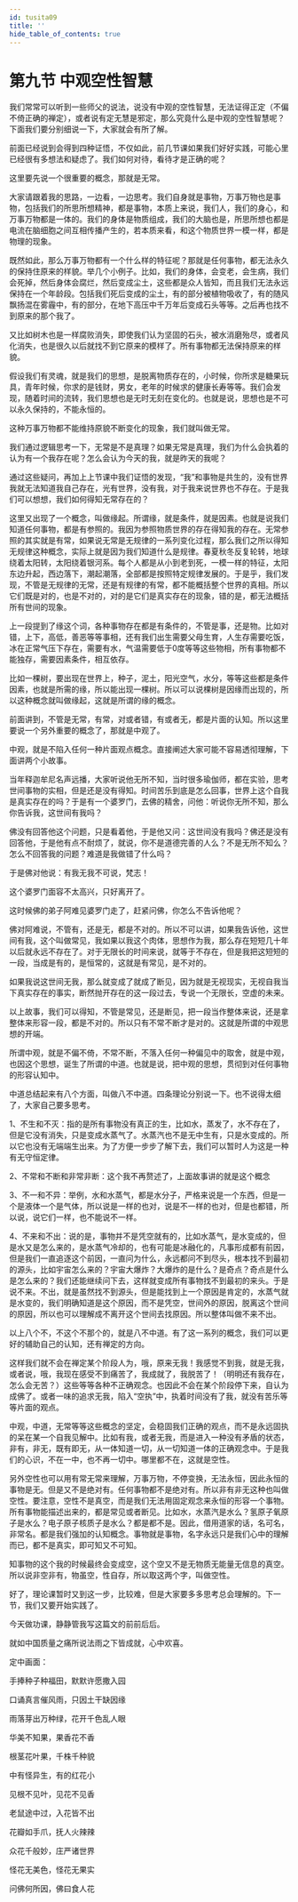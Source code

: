 ```yaml
---
id: tusita09
title: ''
hide_table_of_contents: true
---
```


# 第九节 中观空性智慧

我们常常可以听到一些师父的说法，说没有中观的空性智慧，无法证得正定（不偏不倚正确的禅定），或者说有定无慧是邪定，那么究竟什么是中观的空性智慧呢？下面我们要分别细说一下，大家就会有所了解。

前面已经说到会得到四种证悟，不仅如此，前几节课如果我们好好实践，可能心里已经很有多想法和疑虑了。我们如何对待，看待才是正确的呢？

这里要先说一个很重要的概念，那就是无常。

大家请跟着我的思路，一边看，一边思考。我们自身就是事物，万事万物也是事物，包括我们的所思所想精神，都是事物，本质上来说，我们人，我们的身心，和万事万物都是一体的。我们的身体是物质组成，我们的大脑也是，所思所想也都是电流在脑细胞之间互相传播产生的，若本质来看，和这个物质世界一模一样，都是物理的现象。

既然如此，那么万事万物都有一个什么样的特征呢？那就是任何事物，都无法永久的保持住原来的样貌。举几个小例子。比如，我们的身体，会变老，会生病，我们会死掉，然后身体会腐烂，然后变成尘土，这些都是众人皆知，而且我们无法永远保持在一个年龄段。包括我们死后变成的尘土，有的部分被植物吸收了，有的随风飘扬混在雾霾中，有的部分，在地下高压中千万年后变成石头等等。之后再也找不到原来的那个我了。

又比如树木也是一样腐败消失，即使我们认为坚固的石头，被水消磨殆尽，或者风化消失，也是很久以后就找不到它原来的模样了。所有事物都无法保持原来的样貌。

假设我们有灵魂，就是我们的思想，是脱离物质存在的，小时候，你所求是糖果玩具，青年时候，你求的是钱财，男女，老年的时候求的健康长寿等等。我们会发现，随着时间的流转，我们思想也是无时无刻在变化的。也就是说，思想也是不可以永久保持的，不能永恒的。

这种万事万物都不能维持原貌不断变化的现象，我们就叫做无常。

我们通过逻辑思考一下，无常是不是真理？如果无常是真理，我们为什么会执着的认为有一个我存在呢？怎么会认为今天的我，就是昨天的我呢？

通过这些疑问，再加上上节课中我们证悟的发现，“我”和事物是共生的，没有世界我就无法知道我自己存在，光有世界，没有我，对于我来说世界也不存在。于是我们可以想想，我们如何得知无常存在的？

这里又出现了一个概念，叫做缘起。所谓缘，就是条件，就是因素。也就是说我们知道任何事物，都是有参照的。我因为参照物质世界的存在得知我的存在。无常参照的其实就是有常，如果说无常是无规律的一系列变化过程，那么我们之所以得知无规律这种概念，实际上就是因为我们知道什么是规律。春夏秋冬反复轮转，地球绕着太阳转，太阳绕着银河系。每个人都是从小到老到死，一模一样的特征，太阳东边升起，西边落下，潮起潮落，全部都是按照特定规律发展的。于是乎，我们发现，不管是无规律的无常，还是有规律的有常，都不能概括整个世界的真相。所以它们既是对的，也是不对的，对的是它们是真实存在的现象，错的是，都无法概括所有世间的现象。

上一段提到了缘这个词，各种事物存在都是有条件的，不管是事，还是物。比如对错，上下，高低，善恶等等事相，还有我们出生需要父母生育，人生存需要吃饭，冰在正常气压下存在，需要有水，气温需要低于0度等等这些物相，所有事物都不能独存，需要因素条件，相互依存。

比如一棵树，要出现在世界上，种子，泥土，阳光空气，水分，等等这些都是条件因素，也就是所需的缘，所以能出现一棵树。所以可以说棵树是因缘而出现的，所以这种概念就叫做缘起，这就是所谓的缘的概念。

前面讲到，不管是无常，有常，对或者错，有或者无，都是片面的认知。所以这里要说一个另外重要的概念了，那就是中观了。

中观，就是不陷入任何一种片面观点概念。直接阐述大家可能不容易透彻理解，下面讲两个小故事。

当年释迦牟尼名声远播，大家听说他无所不知，当时很多瑜伽师，都在实验，思考世间事物的实相，但是还是没有得知。时间苦乐到底是怎么回事，世界上这个自我是真实存在的吗？于是有一个婆罗门，去佛的精舍，问他：听说你无所不知，那么你告诉我，这世间有我吗？

佛没有回答他这个问题，只是看着他，于是他又问：这世间没有我吗？佛还是没有回答他，于是他有点不耐烦了，就说，你不是道德完善的人么？不是无所不知么？怎么不回答我的问题？难道是我做错了什么吗？

于是佛对他说：有我无我不可说，梵志！

这个婆罗门面容不太高兴，只好离开了。

这时候佛的弟子阿难见婆罗门走了，赶紧问佛，你怎么不告诉他呢？

佛对阿难说，不管有，还是无，都是不对的。所以不可以讲，如果我告诉他，这世间有我，这个叫做常见，我如果以我这个肉体，思想作为我，那么存在短短几十年以后就永远不存在了。对于无限长的时间来说，就等于不存在，但是我把这短短的一段，当成是有的，是恒常的，这就是有常见，是不对的。

如果我说这世间无我，那么就变成了就成了断见，因为就是无视现实，无视自我当下真实存在的事实，断然抛开存在的这一段过去，专说一个无限长，空虚的未来。

以上故事，我们可以得知，不管是常见，还是断见，把一段当作整体来说，还是拿整体来形容一段，都是不对的。所以只有不常不断才是对的。这就是所谓的中观思想的开端。

所谓中观，就是不偏不倚，不常不断，不落入任何一种偏见中的取舍，就是中观，也因这个思想，诞生了所谓的中道。也就是说，把中观的思想，贯彻到对任何事物的形容认知中。

中道总结起来有八个方面，叫做八不中道。四条理论分别说一下。也不说得太细了，大家自己要多思考。

1、不生和不灭：指的是所有事物没有真正的生，比如水，蒸发了，水不存在了，但是它没有消失，只是变成水蒸气了。水蒸汽也不是无中生有，只是水变成的。所以它也没有无端端生出来。为了方便一步步了解下去，我们可以暂时人为这是一种有无守恒定律。

2、不常和不断和非常非断：这个我不再赘述了，上面故事讲的就是这个概念

3、不一和不异：举例，水和水蒸气，都是水分子，严格来说是一个东西，但是一个是液体一个是气体，所以说是一样的也对，说是不一样的也对，但是也都错，所以说，说它们一样，也不能说不一样。

4、不来和不出：说的是，事物并不是凭空就有的，比如水蒸气，是水变成的，但是水又是怎么来的，是水蒸气冷却的，也有可能是冰融化的，凡事形成都有前因，但是我们一直追逐这个前因，一直问为什么，永远都问不到尽头，根本找不到最初的源头，比如宇宙怎么来的？宇宙大爆炸？大爆炸的是什么？是奇点？奇点是什么是怎么来的？我们还能继续问下去，这样就变成所有事物找不到最初的来头。于是说不来。不出，就是虽然找不到源头，但是能找到上一个原因是肯定的，水蒸气就是水变的，我们明确知道是这个原因，而不是凭空，世间外的原因，脱离这个世间的原因，所以也可以理解成不离开这个世间去找原因。所以整体叫做不来不出。

以上八个不，不这个不那个的，就是八不中道。有了这一系列的概念，我们可以更好的辅助自己的认知，还有禅定的方向。

这样我们就不会在禅定某个阶段人为，哦，原来无我！我感觉不到我，就是无我，或者说，哦，我现在感受不到痛苦了，我成就了，我脱苦了！（明明还有我存在，怎么会无苦？）这些等等各种不正确观念。也因此不会在某个阶段停下来，自认为成佛了。或者一味的追求无我，陷入“空执”中，执着时间没有了我，就没有苦乐等等片面的观点。

中观，中道，无常等等这些概念的坚定，会稳固我们正确的观点，而不是永远固执的呆在某一个自我见解中。比如有我，或者无我，而是进入一种没有矛盾的状态，非有，非无，既有即无，从一体知道一切，从一切知道一体的正确观念中。于是我们的心识，不在一中，也不再一切中。哪里都不在，这就是空性。

另外空性也可以用有常无常来理解，万事万物，不停变换，无法永恒，因此永恒的事物是无。但是又不是绝对有。任何事物都不是绝对有。所以非有非无这种也叫做空性。要注意，空性不是真空，而是我们无法用固定观念来永恒的形容一个事物。所有事物能描述出来的，都是常见或者断见。比如水，水蒸汽是水么？氢原子氧原子是水么？电子原子核质子是水么？都是都不是。因此，借用道家的话，名可名，非常名。都是我们强加的认知概念。事物就是事物，名字永远只是我们心中的理解而已，都不是真实，即可知又不可知。

知事物的这个我的时候最终会变成空，这个空又不是无物质无能量无信息的真空。所以说非空非有，物虽空，性自存，所以取这两个字，叫做空性。

好了，理论课暂时又到这一步，比较难，但是大家要多多思考总会理解的。下一节，我们又要开始实践了。

今天做功课，静静管我写这篇文的前前后后。

就如中国质量之痛所说法雨之下皆成就，心中欢喜。

定中画面：

手捧种子种福田，默默许愿撒入园

口诵真言催风雨，只因土干缺因缘

雨落芽出万种绿，花开千色乱人眼

华美不知果，果香花不香

根茎花叶果，千株千种貌

中有怪异生，有的红花小

见根不见叶，见花不见香

老鼠途中过，入花皆不出

花瓣如手爪，抚人火辣辣

众花千般妙，庄严诸世界

怪花无美色，怪花无果实

问佛何所因，佛曰食人花